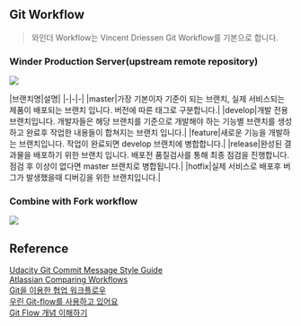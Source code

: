 ## Git Workflow

> 와인더 Workflow는 Vincent Driessen Git Workflow를 기본으로 합니다.

### Winder Production Server(upstream remote repository)

<img src="https://dm2305files.storage.live.com/y4mXUFt00KbbJgusJ7fXQiXFUmkSaFmgZojzg667kq5xQ1kHbAMjeQS0Q_2PrFzOTfuRlnXdUPgHMwSOWddaM2MQWmWIgxxYuOIqH-boszsUVaSgC6WpUk_Yed3k1G7sLH2B2eVa55iEfQSKiOm5NrlA5r6M0VpSMbMzBRfWHf15SQJ2eT5Znr_sGe7BlvtgENL?width=881&height=421&cropmode=none" />

|브랜치명|설명|
|-|-|-|
|master|가장 기본이자 기준이 되는 브랜치, 실제 서비스되는 제품이 배포되는 브랜치 입니다. 버전에 따른 태그로 구분합니다.|
|develop|개발 전용 브랜치입니다. 개발자들은 해당 브랜치를 기준으로 개발해야 하는 기능별 브랜치를 생성하고 완료후 작업한 내용들이 합쳐지는 브랜치 입니다.|
|feature|새로운 기능을 개발하는 브랜치입니다. 작업이 완료되면 develop 브랜치에 병합합니다.|
|release|완성된 결과물을 배포하기 위한 브랜치 입니다. 배포전 품질검사를 통해 최종 점검을 진행합니다. 점검 후 이상이 없다면 master 브랜치로 병합됩니다.|
|hotfix|실제 서비스로 배포후 버그가 발생했을때 디버깅을 위한 브랜치입니다.|

### Combine with Fork workflow
<img src="https://dm2305files.storage.live.com/y4mMRcdgMMb3xtze6odVdm_GL_zb1m7rKfk_65wY0j4huZK5mx7rYgJ7IsiEiwQQDXGzdPC741Z5h-Q_OsyNsvaU96c-dSlKGXa9rDCb4z8sribIeOfWkYMzguGN6SATqzXIOykvSYB6bcmhAEmst1zgOxR-NrzqcndkG2L21tftaCFN-5V-QhycnbXWAlok1wN?width=1281&height=1025&cropmode=none" />


## Reference
[Udacity Git Commit Message Style Guide](https://udacity.github.io/git-styleguide/)   
[Atlassian Comparing Workflows](https://www.atlassian.com/git/tutorials/comparing-workflows)   
[Git을 이용한 협업 워크플로우](https://lhy.kr/git-workflow)   
[우린 Git-flow를 사용하고 있어요](https://techblog.woowahan.com/2553/)   
[Git Flow 개념 이해하기](https://ux.stories.pe.kr/183)